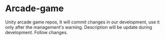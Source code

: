 # Arcade-game
Unity arcade game repos, It will commit changes in our development, use it only after the management's warning. Description will be update during development. Follow changes. 
